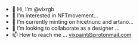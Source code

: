 - 👋 Hi, I’m @vixrgb
- 👀 I’m interested in NFTmovement...
- 🌱 I’m currently minting on hicetnunc and artano...
- 💞️ I’m looking to collaborate as a designer ...
- 📫 How to reach me ... vixpaint@protonmail.com

<!---
vixrgb/vixrgb is a ✨ special ✨ repository because its `README.md` (this file) appears on your GitHub profile.
You can click the Preview link to take a look at your changes.
--->
